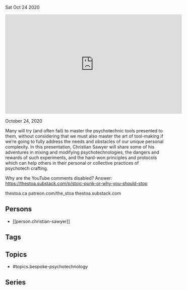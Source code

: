 



Sat Oct 24 2020

<iframe width="560" height="315" src="https://www.youtube.com/embed/aZ2xpIZFjco" title="Bespoke Psychotechnology w/ Christian Sawyer" frameborder="0" allow="accelerometer; autoplay; clipboard-write; encrypted-media; gyroscope; picture-in-picture" allowfullscreen ></iframe>

October 24, 2020

Many will try (and often fail) to master the psychotechnic tools presented to them, without considering that we must also master the art of tool-making if we’re going to fully address the needs and obstacles of our unique personal complexity.  In this presentation, Christian Sawyer will share some of his adventures in mixing and modifying psychotechnologies, the dangers and rewards of such experiments, and the hard-won principles and protocols which can help others in their personal or collective practices of psychotech crafting.

Why are the YouTube comments disabled? Answer: https://thestoa.substack.com/p/stoic-punk-or-why-you-should-stop

thestoa.ca
patreon.com/the_stoa
thestoa.substack.com

## Persons

- [[person.christian-sawyer]]

## Tags



## Topics

- #topics.bespoke-psychotechnology

## Series



